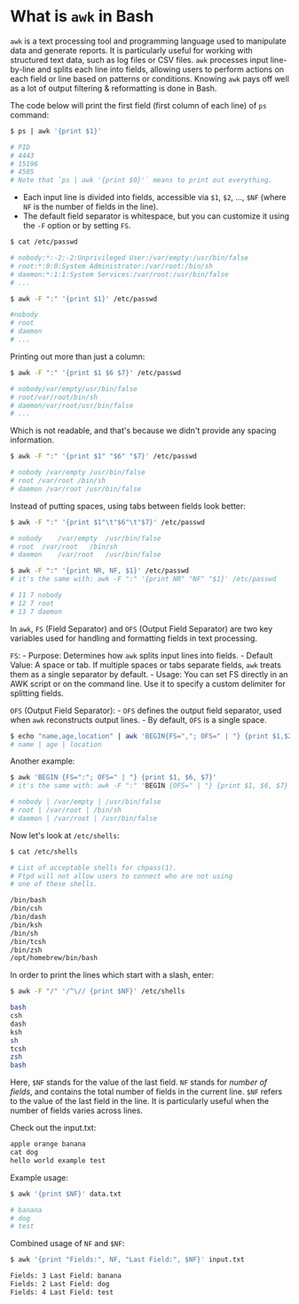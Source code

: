 # What is `awk` in Bash

`awk` is a text processing tool and programming language used to manipulate data and generate reports. It is particularly useful for working with structured text data, such as log files or CSV files. `awk` processes input line-by-line and splits each line into fields, allowing users to perform actions on each field or line based on patterns or conditions. Knowing `awk` pays off well as a lot of output filtering & reformatting is done in Bash.

The code below will print the first field (first column of each line) of `ps` command:
```sh
$ ps | awk '{print $1}'

# PID
# 4443
# 15196
# 4585
# Note that `ps | awk '{print $0}'` means to print out everything.
```

- Each input line is divided into fields, accessible via `$1`, `$2`, ..., `$NF` (where `NF` is the number of fields in the line).
- The default field separator is whitespace, but you can customize it using the `-F` option or by setting `FS`.

```sh
$ cat /etc/passwd

# nobody:*:-2:-2:Unprivileged User:/var/empty:/usr/bin/false
# root:*:0:0:System Administrator:/var/root:/bin/sh
# daemon:*:1:1:System Services:/var/root:/usr/bin/false
# ...

$ awk -F ":" '{print $1}' /etc/passwd

#nobody
# root
# daemon
# ...
```

Printing out more than just a column:

```sh
$ awk -F ":" '{print $1 $6 $7}' /etc/passwd

# nobody/var/empty/usr/bin/false
# root/var/root/bin/sh
# daemon/var/root/usr/bin/false
# ...
```

Which is not readable, and that's because we didn't provide any spacing information.

```sh
$ awk -F ":" '{print $1" "$6" "$7}' /etc/passwd

# nobody /var/empty /usr/bin/false
# root /var/root /bin/sh
# daemon /var/root /usr/bin/false
```

Instead of putting spaces, using tabs between fields look better:

```sh
$ awk -F ":" '{print $1"\t"$6"\t"$7}' /etc/passwd

# nobody	/var/empty	/usr/bin/false
# root	/var/root	/bin/sh
# daemon	/var/root	/usr/bin/false
```

```sh
$ awk -F ":" '{print NR, NF, $1}' /etc/passwd
# it's the same with: awk -F ":" '{print NR" "NF" "$1}' /etc/passwd

# 11 7 nobody
# 12 7 root
# 13 7 daemon
```

In `awk`, `FS` (Field Separator) and `OFS` (Output Field Separator) are two key variables used for handling and formatting fields in text processing.

`FS`:
    - Purpose: Determines how `awk` splits input lines into fields.
    - Default Value: A space or tab. If multiple spaces or tabs separate fields, `awk` treats them as a single separator by default.
    - Usage: You can set FS directly in an AWK script or on the command line. Use it to specify a custom delimiter for splitting fields.

`OFS` (Output Field Separator):
    - `OFS` defines the output field separator, used when `awk` reconstructs output lines.
    - By default, `OFS` is a single space.

```sh
$ echo "name,age,location" | awk 'BEGIN{FS=","; OFS=" | "} {print $1,$2,$3}' # not print $0 as it will print in default state
# name | age | location
```

Another example:

```sh
$ awk 'BEGIN {FS=":"; OFS=" | "} {print $1, $6, $7}'
# it's the same with: awk -F ":" 'BEGIN {OFS=" | "} {print $1, $6, $7}'

# nobody | /var/empty | /usr/bin/false
# root | /var/root | /bin/sh
# daemon | /var/root | /usr/bin/false
```

Now let's look at `/etc/shells`:

```sh
$ cat /etc/shells

# List of acceptable shells for chpass(1).
# Ftpd will not allow users to connect who are not using
# one of these shells.

/bin/bash
/bin/csh
/bin/dash
/bin/ksh
/bin/sh
/bin/tcsh
/bin/zsh
/opt/homebrew/bin/bash
```

In order to print the lines which start with a slash, enter:

```sh
$ awk -F "/" '/^\// {print $NF}' /etc/shells

bash
csh
dash
ksh
sh
tcsh
zsh
bash
```

Here, `$NF` stands for the value of the last field. `NF` stands for *number of fields*, and contains the total number of fields in the current line. `$NF` refers to the value of the last field in the line. It is particularly useful when the number of fields varies across lines.

Check out the input.txt:

```txt
apple orange banana
cat dog
hello world example test
```

Example usage:
```sh
$ awk '{print $NF}' data.txt

# banana
# dog
# test
```

Combined usage of `NF` and `$NF`:

```sh
$ awk '{print "Fields:", NF, "Last Field:", $NF}' input.txt

Fields: 3 Last Field: banana
Fields: 2 Last Field: dog
Fields: 4 Last Field: test
```